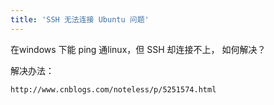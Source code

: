 ```yaml
---
title: 'SSH 无法连接 Ubuntu 问题'
---
```


在windows 下能 ping 通linux，但 SSH 却连接不上， 如何解决？

解决办法：

    http://www.cnblogs.com/noteless/p/5251574.html



